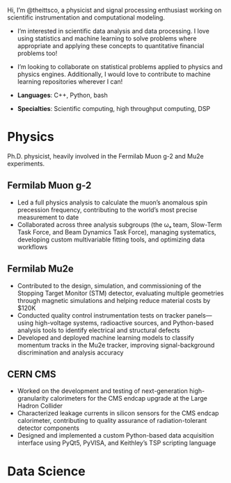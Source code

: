 Hi, I’m @theittsco, a physicist and signal processing enthusiast working on scientific instrumentation and computational modeling.
- I’m interested in scientific data analysis and data processing. I love using statistics and machine learning 
to solve problems where appropriate and applying these concepts to quantitative financial problems too!  
- I’m looking to collaborate on statistical problems applied to physics and physics engines. Additionally, I would love to contribute to machine learning 
repositories wherever I can!

- **Languages**: C++, Python, bash
- **Specialties**: Scientific computing, high throughput computing, DSP

# Physics

Ph.D. physicist, heavily involved in the Fermilab Muon g-2 and Mu2e experiments. 

## Fermilab Muon g-2
- Led a full physics analysis to calculate the muon’s anomalous spin precession frequency, contributing to the world’s most precise measurement to date
- Collaborated across three analysis subgroups (the ωₐ team, Slow-Term Task Force, and Beam Dynamics Task Force), managing systematics, developing custom multivariable fitting tools, and optimizing data workflows

## Fermilab Mu2e
- Contributed to the design, simulation, and commissioning of the Stopping Target Monitor (STM) detector, evaluating multiple geometries through magnetic simulations and helping reduce material costs by $120K
- Conducted quality control instrumentation tests on tracker panels—using high-voltage systems, radioactive sources, and Python-based analysis tools to identify electrical and structural defects
- Developed and deployed machine learning models to classify momentum tracks in the Mu2e tracker, improving signal-background discrimination and analysis accuracy
  
## CERN CMS
- Worked on the development and testing of next-generation high-granularity calorimeters for the CMS endcap upgrade at the Large Hadron Collider
- Characterized leakage currents in silicon sensors for the CMS endcap calorimeter, contributing to quality assurance of radiation-tolerant detector components
- Designed and implemented a custom Python-based data acquisition interface using PyQt5, PyVISA, and Keithley’s TSP scripting language
# Data Science

<!---
theittsco/theittsco is a ✨ special ✨ repository because its `README.md` (this file) appears on your GitHub profile.
You can click the Preview link to take a look at your changes.
--->
